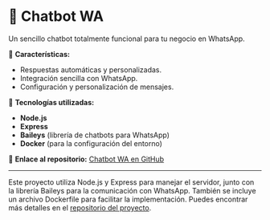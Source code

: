 
# 🤖 Chatbot WA

Un sencillo chatbot totalmente funcional para tu negocio en WhatsApp.

🌟 **Características:**
- Respuestas automáticas y personalizadas.
- Integración sencilla con WhatsApp.
- Configuración y personalización de mensajes.

🔧 **Tecnologías utilizadas:**
- **Node.js** 
- **Express**
- **Baileys** (librería de chatbots para WhatsApp)
- **Docker** (para la configuración del entorno)

📎 **Enlace al repositorio:** [Chatbot WA en GitHub](https://github.com/marc7hedev/chatbot-wa)

---

Este proyecto utiliza Node.js y Express para manejar el servidor, junto con la librería Baileys para la comunicación con WhatsApp. También se incluye un archivo Dockerfile para facilitar la implementación. Puedes encontrar más detalles en el [repositorio del proyecto](https://github.com/marc7hedev/chatbot-wa).

